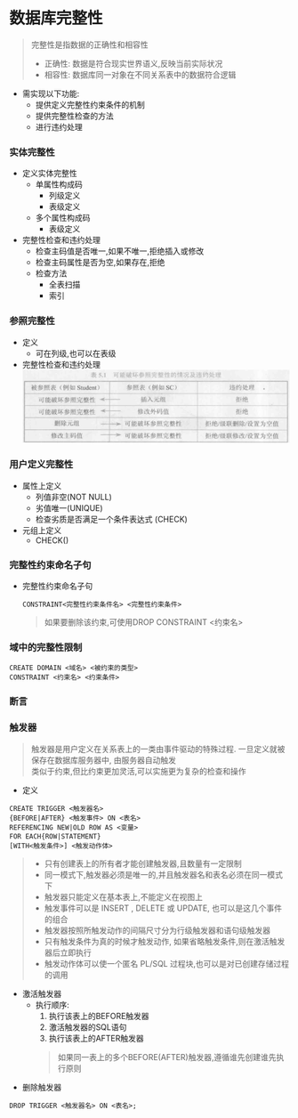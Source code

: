 # 数据库完整性
> 完整性是指数据的正确性和相容性
> * 正确性: 数据是符合现实世界语义,反映当前实际状况
> * 相容性: 数据库同一对象在不同关系表中的数据符合逻辑
* 需实现以下功能:
  * 提供定义完整性约束条件的机制
  * 提供完整性检查的方法
  * 进行违约处理
### 实体完整性
* 定义实体完整性
  * 单属性构成码
    * 列级定义
    * 表级定义
  * 多个属性构成码
    * 表级定义
* 完整性检查和违约处理
  * 检查主码值是否唯一,如果不唯一,拒绝插入或修改
  * 检查主码属性是否为空,如果存在,拒绝
  * 检查方法
    * 全表扫描
    * 索引
### 参照完整性
  * 定义
    * 可在列级,也可以在表级
  * 完整性检查和违约处理
    ![5.1](./5.1.png)

### 用户定义完整性
  * 属性上定义
    * 列值非空(NOT NULL)
    * 劣值唯一(UNIQUE)
    * 检查劣质是否满足一个条件表达式 (CHECK)
  * 元组上定义
    * CHECK()

### 完整性约束命名子句
* 完整性约束命名子句
  ~~~language
  CONSTRAINT<完整性约束条件名> <完整性约束条件>
  ~~~
  > 如果要删除该约束,可使用DROP CONSTRAINT <约束名>

### 域中的完整性限制
  ~~~language
  CREATE DOMAIN <域名> <被约束的类型> 
  CONSTRAINT <约束名> <约束条件>
  ~~~
### 断言

### 触发器
> 触发器是用户定义在关系表上的一类由事件驱动的特殊过程. 一旦定义就被保存在数据库服务器中, 由服务器自动触发  
> 类似于约束,但比约束更加灵活,可以实施更为复杂的检查和操作
  * 定义
  ~~~language
  CREATE TRIGGER <触发器名>
  {BEFORE|AFTER} <触发事件> ON <表名>
  REFERENCING NEW|OLD ROW AS <变量>
  FOR EACH{ROW|STATEMENT}
  [WITH<触发条件>] <触发动作体>
  ~~~
  > * 只有创建表上的所有者才能创建触发器,且数量有一定限制  
  > * 同一模式下,触发器必须是唯一的,并且触发器名和表名必须在同一模式下  
  > * 触发器只能定义在基本表上,不能定义在视图上  
  > * 触发事件可以是 INSERT , DELETE 或 UPDATE, 也可以是这几个事件的组合  
  > * 触发器按照所触发动作的间隔尺寸分为行级触发器和语句级触发器
  > * 只有触发条件为真的时候才触发动作, 如果省略触发条件,则在激活触发器后立即执行
  > * 触发动作体可以使一个匿名 PL/SQL 过程块,也可以是对已创建存储过程的调用
  * 激活触发器
    * 执行顺序:
      1. 执行该表上的BEFORE触发器
      2. 激活触发器的SQL语句
      3. 执行该表上的AFTER触发器
      > 如果同一表上的多个BEFORE(AFTER)触发器,遵循谁先创建谁先执行原则
  * 删除触发器
  ~~~language
  DROP TRIGGER <触发器名> ON <表名>;
  ~~~
  
